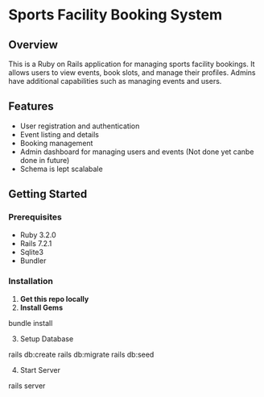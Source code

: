 # Sports Facility Booking System

## Overview

This is a Ruby on Rails application for managing sports facility bookings. It allows users to view events, book slots, and manage their profiles. Admins have additional capabilities such as managing events and users.

## Features

- User registration and authentication
- Event listing and details
- Booking management
- Admin dashboard for managing users and events (Not done yet canbe done in future)
- Schema is lept scalabale

## Getting Started

### Prerequisites

- Ruby 3.2.0
- Rails 7.2.1
- Sqlite3
- Bundler

### Installation

1. **Get this repo locally**
2. **Install Gems**

bundle install

3. Setup Database

rails db:create
rails db:migrate
rails db:seed

4. Start Server

rails server
